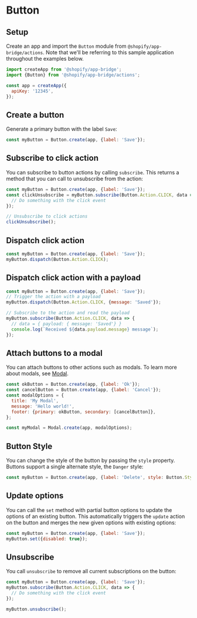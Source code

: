 # Button

## Setup

Create an app and import the `Button` module from `@shopify/app-bridge/actions`. Note that we'll be referring to this sample application throughout the examples below.

```js
import createApp from '@shopify/app-bridge';
import {Button} from '@shopify/app-bridge/actions';

const app = createApp({
  apiKey: '12345',
});
```

## Create a button

Generate a primary button with the label `Save`:

```js
const myButton = Button.create(app, {label: 'Save'});
```

## Subscribe to click action

You can subscribe to button actions by calling `subscribe`. This returns a method that you can call to unsubscribe from the action:

```js
const myButton = Button.create(app, {label: 'Save'});
const clickUnsubscribe = myButton.subscribe(Button.Action.CLICK, data => {
  // Do something with the click event
});

// Unsubscribe to click actions
clickUnsubscribe();
```

## Dispatch click action

```js
const myButton = Button.create(app, {label: 'Save'});
myButton.dispatch(Button.Action.CLICK);
```

## Dispatch click action with a payload

```js
const myButton = Button.create(app, {label: 'Save'});
// Trigger the action with a payload
myButton.dispatch(Button.Action.CLICK, {message: 'Saved'});

// Subscribe to the action and read the payload
myButton.subscribe(Button.Action.CLICK, data => {
  // data = { payload: { message: 'Saved'} }
  console.log(`Received ${data.payload.message} message`);
});
```

## Attach buttons to a modal

You can attach buttons to other actions such as modals. To learn more about modals, see [Modal](../Modal).

```js
const okButton = Button.create(app, {label: 'Ok'});
const cancelButton = Button.create(app, {label: 'Cancel'});
const modalOptions = {
  title: 'My Modal',
  message: 'Hello world!',
  footer: {primary: okButton, secondary: [cancelButton]},
};

const myModal = Modal.create(app, modalOptions);
```

## Button Style

You can change the style of the button by passing the `style` property. Buttons support a single alternate style, the `Danger` style:

```js
const myButton = Button.create(app, {label: 'Delete', style: Button.Style.Danger});
```

## Update options

You can call the `set` method with partial button options to update the options of an existing button. This automatically triggers the `update` action on the button and merges the new given options with existing options:

```js
const myButton = Button.create(app, {label: 'Save'});
myButton.set({disabled: true});
```

## Unsubscribe

You call `unsubscribe` to remove all current subscriptions on the button:

```js
const myButton = Button.create(app, {label: 'Save'});
myButton.subscribe(Button.Action.CLICK, data => {
  // Do something with the click event
});

myButton.unsubscribe();
```

